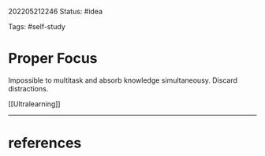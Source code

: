 202205212246
Status: #idea

Tags: #self-study  

# Proper Focus

Impossible to multitask and absorb knowledge simultaneousy. Discard distractions.

[[Ultralearning]]


---
# references